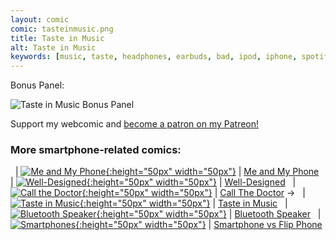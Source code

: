 ```yaml
---
layout: comic
comic: tasteinmusic.png
title: Taste in Music
alt: Taste in Music
keywords: [music, taste, headphones, earbuds, bad, ipod, iphone, spotify, streaming, subscription, airpods, iphone, smartphone]
---
```


Bonus Panel:

![Taste in Music Bonus Panel](/images/tasteinmusic_bonus.png)


Support my webcomic and [become a patron on my Patreon!](https://www.patreon.com/lolnein)


### More smartphone-related comics:

&nbsp; | [![Me and My Phone](/thumbs/meandmyphone.png){:height="50px" width="50px"}](https://lolnein.com/2017/06/26/meandmyphone/) | [Me and My Phone](https://lolnein.com/2017/06/26/meandmyphone/)
&nbsp; | [![Well-Designed](/thumbs/welldesigned.png){:height="50px" width="50px"}](https://lolnein.com/2017/11/04/well-designed/) | [Well-Designed](https://lolnein.com/2017/11/04/welldesigned/)
&nbsp; | [![Call the Doctor](/thumbs/callthedoctor.png){:height="50px" width="50px"}](https://lolnein.com/2019/09/12/callthedoctor/) | [Call The Doctor](https://lolnein.com/2019/09/12/callthedoctor/)
&rarr; &nbsp; | [![Taste in Music](/thumbs/tasteinmusic.png){:height="50px" width="50px"}](https://lolnein.com/2020/02/24/tasteinmusic/) | [Taste in Music](https://lolnein.com/2020/02/24/tasteinmusic/)
&nbsp; | [![Bluetooth Speaker](/thumbs/bluetoothspeaker.png){:height="50px" width="50px"}](https://lolnein.com/2020/02/28/bluetoothspeaker/) | [Bluetooth Speaker](https://lolnein.com/2020/02/28/bluetoothspeaker/)
&nbsp; | [![Smartphones](/thumbs/smartphones.png){:height="50px" width="50px"}](https://lolnein.com/2013/08/28/smartphones/) | [Smartphone vs Flip Phone](http://lolnein.com/2013/08/28/smartphones/)
